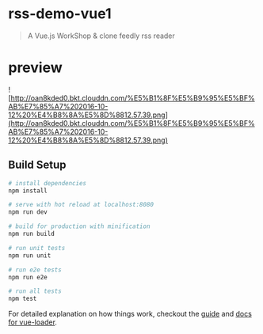 # rss-demo-vue1

> A Vue.js WorkShop & clone feedly rss reader

# preview

![http://oan8kded0.bkt.clouddn.com/%E5%B1%8F%E5%B9%95%E5%BF%AB%E7%85%A7%202016-10-12%20%E4%B8%8A%E5%8D%8812.57.39.png](http://oan8kded0.bkt.clouddn.com/%E5%B1%8F%E5%B9%95%E5%BF%AB%E7%85%A7%202016-10-12%20%E4%B8%8A%E5%8D%8812.57.39.png)

## Build Setup

``` bash
# install dependencies
npm install

# serve with hot reload at localhost:8080
npm run dev

# build for production with minification
npm run build

# run unit tests
npm run unit

# run e2e tests
npm run e2e

# run all tests
npm test
```

For detailed explanation on how things work, checkout the [guide](http://vuejs-templates.github.io/webpack/) and [docs for vue-loader](http://vuejs.github.io/vue-loader).
